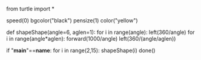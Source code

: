 from turtle import *

speed(0)
bgcolor("black")
pensize(1)
color("yellow")

def shapeShape(angle=6, aglen=1):
    for i in range(angle):
        left(360/angle)
        for i in range(angle*aglen):
            forward(1000/angle)
            left(360/(angle/aglen))

if "__main__"==__name__:
        for i in range(2,15):
            shapeShape(i)
        done()
